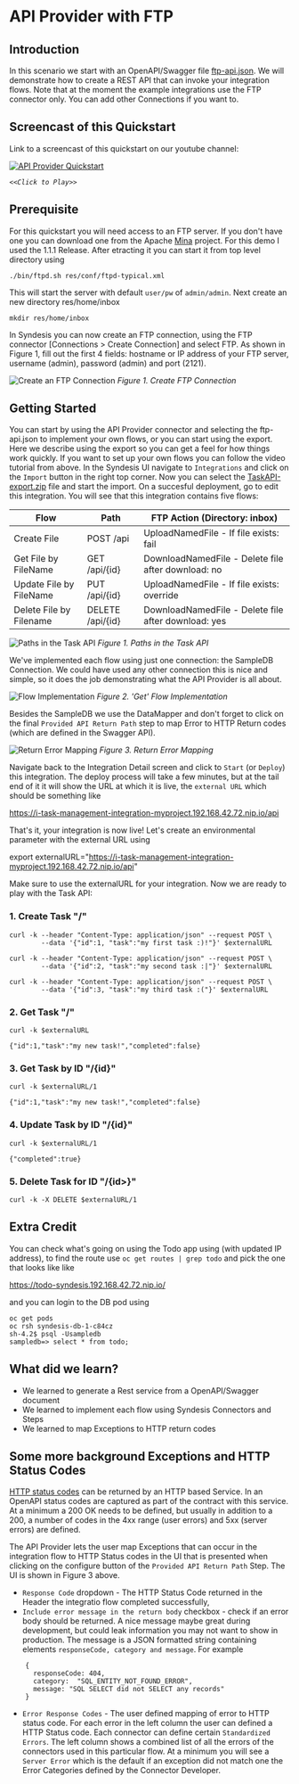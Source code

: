 # API Provider with FTP

## Introduction
In this scenario we start with an OpenAPI/Swagger file [ftp-api.json](ftp-api.json?raw=true). We will demonstrate how to create a REST API that can invoke your integration flows. Note that at the moment the example integrations use the FTP connector only. You can add other Connections if you want to.


## Screencast of this Quickstart

Link to a screencast of this quickstart on our youtube channel:

[![API Provider Quickstart](https://img.youtube.com/vi/sox8SSqJ0zQ/0.jpg)](https://youtu.be/sox8SSqJ0zQ)

*`<<Click to Play>>`*


## Prerequisite
For this quickstart you will need access to an FTP server. If you don't have one you can download one from the Apache [Mina](https://mina.apache.org/ftpserver-project/downloads.html) project. For this demo I used the 1.1.1 Release. After etracting it you can start it from top level directory using
```
./bin/ftpd.sh res/conf/ftpd-typical.xml 
```
This will start the server with default `user/pw` of `admin/admin`. Next create an new directory res/home/inbox
```
mkdir res/home/inbox
```

In Syndesis you can now create an FTP connection, using the FTP connector [Connections > Create Connection] and select FTP.
As shown in Figure 1, fill out the first 4 fields: hostname or IP address of your FTP server, username (admin), password (admin) and port (2121). 

![Create an FTP Connection](img/ifig1-ftp-connection.png)
*Figure 1. Create FTP Connection*


## Getting Started

You can start by using the API Provider connector and selecting the ftp-api.json to implement your own flows, or you can start using the export. Here we describe using the export so you can get a feel for how things work quickly. If you want to set up your own flows you can follow the video tutorial from above. In the Syndesis UI navigate to `Integrations` and click on the `Import` button in the right top corner. Now you can select the [TaskAPI-export.zip](TaskAPI-export.zip?raw=true) file and start the import. On a succesful deployment, go to edit this integration. You will see that this integration contains five flows:

| Flow               | Path             | FTP Action (Directory: inbox)|
|--------------------|------------------|-----|
| Create File        | POST /api        | UploadNamedFile - If file exists: fail |
| Get File by FileName    | GET /api/{id}    | DownloadNamedFile - Delete file after download: no |
| Update File by FileName | PUT /api/{id}    | UploadNamedFile - If file exists: override |
| Delete File by Filename | DELETE /api/{id} | DownloadNamedFile -  Delete file after download: yes ||
  
![Paths in the Task API](img/import.png)
*Figure 1. Paths in the Task API*

We've implemented each flow using just one connection: the SampleDB Connection. We could have used any other connection this is nice and simple, so it does the job demonstrating what the API Provider is all about.

![Flow Implementation](img/flow-implementation.png)
*Figure 2. 'Get' Flow Implementation*

Besides the SampleDB we use the DataMapper and don't forget to click on the final `Provided API Return Path` step to map Error to HTTP Return codes (which are defined in the Swagger API).

![Return Error Mapping](img/error-mapping.png)
*Figure 3. Return Error Mapping*

Navigate back to the Integration Detail screen and click to `Start` (or `Deploy`) this integration. The deploy process will take a few minutes, but at the tail end of it it will show the URL at which it is live, the `external URL` which should be something like 

https://i-task-management-integration-myproject.192.168.42.72.nip.io/api

That's it, your integration is now live! Let's create an environmental parameter with the external URL using

export externalURL="https://i-task-management-integration-myproject.192.168.42.72.nip.io/api"

Make sure to use the externalURL for your integration. Now we are ready to play with the Task API:

### 1. Create Task "/" 

```
curl -k --header "Content-Type: application/json" --request POST \
        --data '{"id":1, "task":"my first task :)!"}' $externalURL
        
curl -k --header "Content-Type: application/json" --request POST \
        --data '{"id":2, "task":"my second task :|"}' $externalURL
        
curl -k --header "Content-Type: application/json" --request POST \
        --data '{"id":3, "task":"my third task :("}' $externalURL

```

### 2. Get Task "/" 

```
curl -k $externalURL

{"id":1,"task":"my new task!","completed":false}
```

### 3. Get Task by ID "/{id}"

```
curl -k $externalURL/1 

{"id":1,"task":"my new task!","completed":false}
```
 
### 4. Update Task by ID "/{id}" 

```
curl -k $externalURL/1 

{"completed":true}
```

### 5. Delete Task for ID "/{id>}" 

```
curl -k -X DELETE $externalURL/1
```

## Extra Credit

You can check what's going on using the Todo app using (with updated IP address), to find the route use `oc get routes | grep todo` and pick the one that looks like like

https://todo-syndesis.192.168.42.72.nip.io/

and you can login to the DB pod using

```
oc get pods
oc rsh syndesis-db-1-c84cz 
sh-4.2$ psql -Usampledb
sampledb=> select * from todo;
```

## What did we learn?
* We learned to generate a Rest service from a OpenAPI/Swagger document
* We learned to implement each flow using Syndesis Connectors and Steps
* We learned to map Exceptions to HTTP return codes


## Some more background Exceptions and HTTP Status Codes
[HTTP status codes](https://en.wikipedia.org/wiki/List_of_HTTP_status_codes) can be returned by an HTTP based Service. In an OpenAPI status codes are captured as part of the contract with this service. At a minimum a 200 OK needs to be defined, but usually in addition to a 200, a number of codes in the 4xx range (user errors) and 5xx (server errors) are defined. 

The API Provider lets the user map Exceptions that can occur in the integration flow to HTTP Status codes in the UI that is presented when clicking on the configure button of the `Provided API Return Path` Step. The UI is shown in Figure 3 above.

* `Response Code` dropdown - The HTTP Status Code returned in the Header the integratio flow completed successfully,
* `Include error message in the return body` checkbox - check if an error body should be returned. A nice message maybe great during development, but could leak information you may not want to show in production. The message is a JSON formatted string containing elements `responseCode, category and message`. For example
```
    {
      responseCode: 404,
      category:  "SQL_ENTITY_NOT_FOUND_ERROR",
      message: "SQL SELECT did not SELECT any records"
    }
```
* `Error Response Codes` - The user defined mapping of error to HTTP status code. For each error in the left column the user can defined a HTTP Status code. Each connector can define certain `Standardized Errors`. The left column shows a combined list of all the errors of the connectors used in this particular flow. At a minimum you will see a `Server Error` which is the default if an exception did not match one the Error Categories defined by the Connector Developer.  
